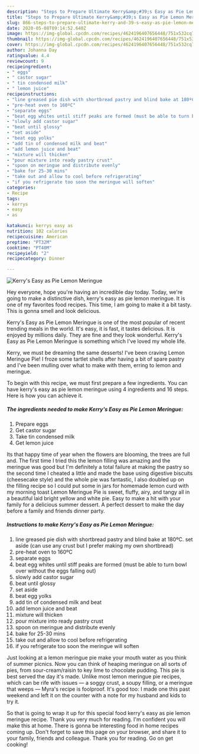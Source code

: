 ```yaml
---
description: "Steps to Prepare Ultimate Kerry&amp;#39;s Easy as Pie Lemon Meringue"
title: "Steps to Prepare Ultimate Kerry&amp;#39;s Easy as Pie Lemon Meringue"
slug: 866-steps-to-prepare-ultimate-kerry-and-39-s-easy-as-pie-lemon-meringue
date: 2020-05-08T09:14:52.640Z
image: https://img-global.cpcdn.com/recipes/4624196407656448/751x532cq70/kerrys-easy-as-pie-lemon-meringue-recipe-main-photo.jpg
thumbnail: https://img-global.cpcdn.com/recipes/4624196407656448/751x532cq70/kerrys-easy-as-pie-lemon-meringue-recipe-main-photo.jpg
cover: https://img-global.cpcdn.com/recipes/4624196407656448/751x532cq70/kerrys-easy-as-pie-lemon-meringue-recipe-main-photo.jpg
author: Johanna Day
ratingvalue: 4.4
reviewcount: 9
recipeingredient:
- " eggs"
- " castor sugar"
- " tin condensed milk"
- " lemon juice"
recipeinstructions:
- "line greased pie dish with shortbread pastry and blind bake at 180ºC. set aside (can use any crust but I prefer making my own shortbread)"
- "pre-heat oven to 160ºC"
- "separate eggs"
- "beat egg whites until stiff peaks are formed (must be able to turn bowl over without the eggs falling out)"
- "slowly add castor sugar"
- "beat until glossy"
- "set aside"
- "beat egg yolks"
- "add tin of condensed milk and beat"
- "add lemon juice and beat"
- "mixture will thicken"
- "pour mixture into ready pastry crust"
- "spoon on meringue and distribute evenly"
- "bake for 25-30 mins"
- "take out and allow to cool before refrigerating"
- "if you refrigerate too soon the meringue will soften"
categories:
- Recipe
tags:
- kerrys
- easy
- as

katakunci: kerrys easy as 
nutrition: 102 calories
recipecuisine: American
preptime: "PT32M"
cooktime: "PT40M"
recipeyield: "2"
recipecategory: Dinner

---
```



![Kerry&#39;s Easy as Pie Lemon Meringue](https://img-global.cpcdn.com/recipes/4624196407656448/751x532cq70/kerrys-easy-as-pie-lemon-meringue-recipe-main-photo.jpg)

Hey everyone, hope you're having an incredible day today. Today, we're going to make a distinctive dish, kerry&#39;s easy as pie lemon meringue. It is one of my favorites food recipes. This time, I am going to make it a bit tasty. This is gonna smell and look delicious.

Kerry&#39;s Easy as Pie Lemon Meringue is one of the most popular of recent trending meals in the world. It's easy, it is fast, it tastes delicious. It is enjoyed by millions daily. They are fine and they look wonderful. Kerry&#39;s Easy as Pie Lemon Meringue is something which I've loved my whole life.

Kerry, we must be dreaming the same desserts! I&#39;ve been craving Lemon Meringue Pie! I froze some tartlet shells after having a bit of spare pastry and I&#39;ve been mulling over what to make with them, erring to lemon and meringue.


To begin with this recipe, we must first prepare a few ingredients. You can have kerry&#39;s easy as pie lemon meringue using 4 ingredients and 16 steps. Here is how you can achieve it.

<!--inarticleads1-->

##### The ingredients needed to make Kerry&#39;s Easy as Pie Lemon Meringue:

1. Prepare  eggs
1. Get  castor sugar
1. Take  tin condensed milk
1. Get  lemon juice


Its that happy time of year when the flowers are blooming, the trees are full and. The first time I tried this the lemon filling was amazing and the meringue was good but I&#39;m definitely a total failure at making the pastry so the second time I cheated a little and made the base using digestive biscuits (cheesecake style) and the whole pie was fantastic, I also doubled up on the filling recipe so I could put some in jars for homemade lemon curd with my morning toast Lemon Meringue Pie is sweet, fluffy, airy, and tangy all in a beautiful laid bright yellow and white pie. Easy to make a hit with your family for a delicious summer dessert. A perfect dessert to make the day before a family and friends dinner party. 

<!--inarticleads2-->

##### Instructions to make Kerry&#39;s Easy as Pie Lemon Meringue:

1. line greased pie dish with shortbread pastry and blind bake at 180ºC. set aside (can use any crust but I prefer making my own shortbread)
1. pre-heat oven to 160ºC
1. separate eggs
1. beat egg whites until stiff peaks are formed (must be able to turn bowl over without the eggs falling out)
1. slowly add castor sugar
1. beat until glossy
1. set aside
1. beat egg yolks
1. add tin of condensed milk and beat
1. add lemon juice and beat
1. mixture will thicken
1. pour mixture into ready pastry crust
1. spoon on meringue and distribute evenly
1. bake for 25-30 mins
1. take out and allow to cool before refrigerating
1. if you refrigerate too soon the meringue will soften


Just looking at a lemon meringue pie make your mouth water as you think of summer picnics. Now you can think of heaping meringue on all sorts of pies, from sour-cream/raisin to key lime to chocolate pudding. This pie is best served the day it&#39;s made. Unlike most lemon meringue pie recipes, which can be rife with issues — a soggy crust, a soupy filling, or a meringue that weeps — Myra&#39;s recipe is foolproof. It&#39;s good too: I made one this past weekend and left it on the counter with a note for my husband and kids to try it. 

So that is going to wrap it up for this special food kerry&#39;s easy as pie lemon meringue recipe. Thank you very much for reading. I'm confident you will make this at home. There is gonna be interesting food in home recipes coming up. Don't forget to save this page on your browser, and share it to your family, friends and colleague. Thank you for reading. Go on get cooking!
